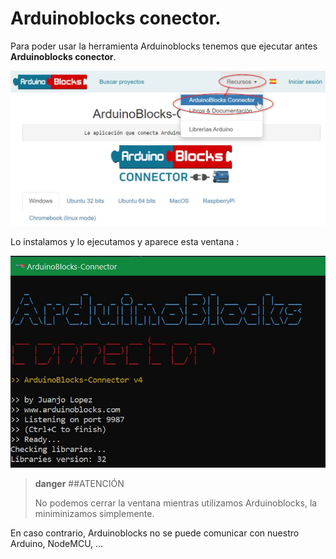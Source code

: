 # Arduinoblocks conector.

Para poder usar la herramienta Arduinoblocks tenemos que ejecutar antes **Arduinoblocks conector**.

![](/assets/driver2.jpg)

Lo instalamos y lo ejecutamos y aparece esta ventana :

![](/assets/driver.jpg)

>**danger**
>##ATENCIÓN
>
>No podemos cerrar la ventana mientras utilizamos Arduinoblocks, la miniminizamos simplemente.

En caso contrario, Arduinoblocks no se puede comunicar con nuestro Arduino, NodeMCU, ...
